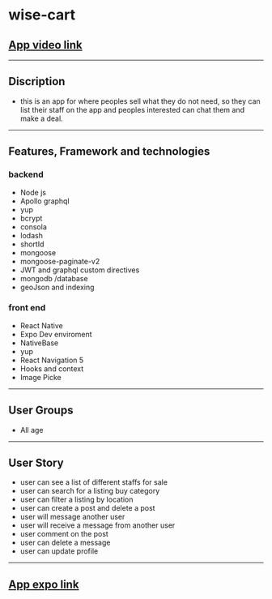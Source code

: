# wise-cart


##  [App video  link  ](https://drive.google.com/file/d/1X3w7ISOh_WQ4fE9854MsWHNph2_nZDJH/view?usp=sharing)
 
------

## Discription


- this is an app for where peoples sell what they do not need, so they can list their staff on the  app and peoples interested can chat them and make a deal.


---
## Features, Framework and technologies      
  ### backend
  
  - Node js
  - Apollo graphql
  - yup 
  - bcrypt
  - consola
  - lodash
  - shortId
  - mongoose
  - mongoose-paginate-v2
  - JWT and graphql custom directives
  - mongodb /database
  - geoJson and indexing
  
  ### front end
  
 
 - React Native    
 - Expo Dev enviroment
 - NativeBase
 - yup
 - React Navigation 5
 - Hooks and context
 - Image Picke
 
-----------

## User Groups

- All age
 
---

##  User Story

- user can see a list of different staffs for sale
- user can search for a listing buy category
- user can filter a listing by location 
- user can create a post and delete a post
- user will message another user
- user will receive a message from another user
- user comment on the post 
- user can delete  a message 
- user can update profile 


------







##  [App expo link  ](https://expo.io/@vehocharger/projects/DoneWithIt)


